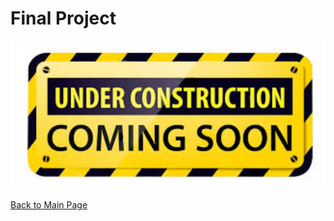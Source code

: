 
# Final Project


![Test Image 1](download2.jpg) 





[Back to Main Page](https://ajferrara.github.io/Telling.Stories.with.Data/)
